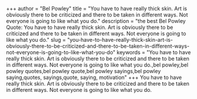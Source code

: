 +++
author = "Bel Powley"
title = "You have to have really thick skin. Art is obviously there to be criticized and there to be taken in different ways. Not everyone is going to like what you do."
description = "the best Bel Powley Quote: You have to have really thick skin. Art is obviously there to be criticized and there to be taken in different ways. Not everyone is going to like what you do."
slug = "you-have-to-have-really-thick-skin-art-is-obviously-there-to-be-criticized-and-there-to-be-taken-in-different-ways-not-everyone-is-going-to-like-what-you-do"
keywords = "You have to have really thick skin. Art is obviously there to be criticized and there to be taken in different ways. Not everyone is going to like what you do.,bel powley,bel powley quotes,bel powley quote,bel powley sayings,bel powley saying,quotes, sayings,quote, saying, motivation"
+++
You have to have really thick skin. Art is obviously there to be criticized and there to be taken in different ways. Not everyone is going to like what you do.
